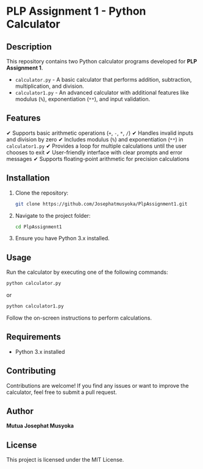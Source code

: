 # PLP Assignment 1 - Python Calculator

## Description
This repository contains two Python calculator programs developed for **PLP Assignment 1**.

- `calculator.py` - A basic calculator that performs addition, subtraction, multiplication, and division.
- `calculator1.py` - An advanced calculator with additional features like modulus (`%`), exponentiation (`**`), and input validation.

## Features
✔ Supports basic arithmetic operations (`+`, `-`, `*`, `/`)
✔ Handles invalid inputs and division by zero
✔ Includes modulus (`%`) and exponentiation (`**`) in `calculator1.py`
✔ Provides a loop for multiple calculations until the user chooses to exit
✔ User-friendly interface with clear prompts and error messages
✔ Supports floating-point arithmetic for precision calculations

## Installation
1. Clone the repository:
   ```bash
   git clone https://github.com/Josephatmusyoka/PlpAssignment1.git
   ```
2. Navigate to the project folder:
   ```bash
   cd PlpAssignment1
   ```
3. Ensure you have Python 3.x installed.

## Usage
Run the calculator by executing one of the following commands:
   ```bash
   python calculator.py
   ```
   or  
   ```bash
   python calculator1.py
   ```

Follow the on-screen instructions to perform calculations.

## Requirements
- Python 3.x installed

## Contributing
Contributions are welcome! If you find any issues or want to improve the calculator, feel free to submit a pull request.

## Author
**Mutua Josephat Musyoka**

## License
This project is licensed under the MIT License.

